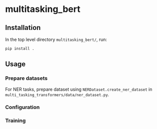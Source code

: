 # multitasking_bert

## Installation
In the top level directory `multitasking_bert/`, run:
```bash
pip install .
```

## Usage

### Prepare datasets
For NER tasks, prepare dataset using `NERDataset.create_ner_dataset` in `multi_tasking_transformers/data/ner_dataset.py`.

### Configuration



### Training



